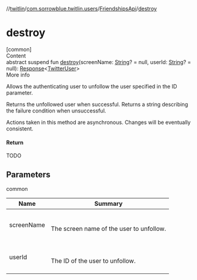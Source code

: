 //[twitlin](../../index.md)/[com.sorrowblue.twitlin.users](../index.md)/[FriendshipsApi](index.md)/[destroy](destroy.md)



# destroy  
[common]  
Content  
abstract suspend fun [destroy](destroy.md)(screenName: [String](https://kotlinlang.org/api/latest/jvm/stdlib/kotlin/-string/index.html)? = null, userId: [String](https://kotlinlang.org/api/latest/jvm/stdlib/kotlin/-string/index.html)? = null): [Response](../../com.sorrowblue.twitlin.client/-response/index.md)<[TwitterUser](../../com.sorrowblue.twitlin.objects/-twitter-user/index.md)>  
More info  


Allows the authenticating user to unfollow the user specified in the ID parameter.



Returns the unfollowed user when successful. Returns a string describing the failure condition when unsuccessful.



Actions taken in this method are asynchronous. Changes will be eventually consistent.



#### Return  


TODO



## Parameters  
  
common  
  
|  Name|  Summary| 
|---|---|
| <a name="com.sorrowblue.twitlin.users/FriendshipsApi/destroy/#kotlin.String?#kotlin.String?/PointingToDeclaration/"></a>screenName| <a name="com.sorrowblue.twitlin.users/FriendshipsApi/destroy/#kotlin.String?#kotlin.String?/PointingToDeclaration/"></a><br><br>The screen name of the user to unfollow.<br><br>
| <a name="com.sorrowblue.twitlin.users/FriendshipsApi/destroy/#kotlin.String?#kotlin.String?/PointingToDeclaration/"></a>userId| <a name="com.sorrowblue.twitlin.users/FriendshipsApi/destroy/#kotlin.String?#kotlin.String?/PointingToDeclaration/"></a><br><br>The ID of the user to unfollow.<br><br>
  
  



